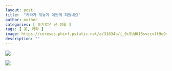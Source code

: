 ```yaml
---
layout: post
title:  "카라가 뒤늦게 예쁘게 피었네요"
author: mother
categories: [ 슬기로운 산 생활 ]
tags: [ 꽃, 카라 ]
image: https://coresos-phinf.pstatic.net/a/31634b/i_0c5Ud018svccvlt9e9m6dbh_srh9k9.jpg?type=e1920_std
description: ""
---
```


![](http://coresos-phinf.pstatic.net/a/31633c/i_0c5Ud018svc1dnzj080m2qz6_srh9k9.jpg?type=e1920_std)


![](http://coresos-phinf.pstatic.net/a/316350/i_1c5Ud018svcbziiq7xl0m78_srh9k9.jpg?type=e1920_std)